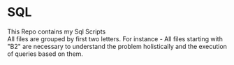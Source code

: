 # SQL
This Repo contains my Sql Scripts  
All files are grouped by first two letters.
For instance - All files starting with "B2" are necessary to understand the problem holistically and the execution of queries based on them.
